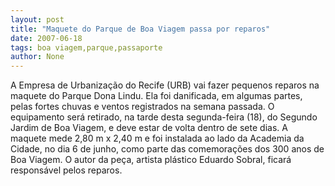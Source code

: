 ```yaml
---
layout: post
title: "Maquete do Parque de Boa Viagem passa por reparos"
date: 2007-06-18
tags: boa viagem,parque,passaporte
author: None
---
```

A Empresa de Urbaniza&ccedil;&atilde;o do Recife (URB) vai fazer pequenos reparos na maquete do Parque Dona Lindu. Ela foi danificada, em algumas partes, pelas fortes chuvas e ventos registrados na semana passada. 
O equipamento ser&aacute; retirado, na tarde desta segunda-feira (18), do Segundo Jardim de Boa Viagem, e deve estar de volta dentro de sete dias. 
A maquete mede 2,80 m x 2,40 m e foi instalada ao lado da Academia da Cidade, no dia 6 de junho, como parte das comemora&ccedil;&otilde;es dos 300 anos de Boa Viagem. O autor da pe&ccedil;a, artista pl&aacute;stico Eduardo Sobral, ficar&aacute; respons&aacute;vel pelos reparos. 